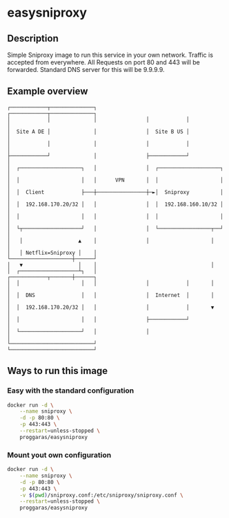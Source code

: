 # easysniproxy
## Description
Simple Sniproxy image to run this service in your own network. Traffic is accepted from everywhere.
All Requests on port 80 and 443 will be forwarded. Standard DNS server for this will be 9.9.9.9.
## Example overview
```
┌────────────┬──────────────┐                ┌────────────┬──────────────┐
│            │              │                │            │              │
│  Site A DE │              │                │  Site B US │              │
│            │              │                │            │              │
├────────────┘              │                ├────────────┘              │
│  ┌────────────────────┐   │                │  ┌────────────────────┐   │
│  │                    │   │      VPN       │  │                    │   │
│  │  Client            ├───┼────────────────┼─►│  Sniproxy          │   │
│  │  192.168.170.20/32 │   │                │  │  192.168.160.10/32 │   │
│  │                    │   │                │  │                    │   │
│  └┬───────────────────┘   │                │  └─────────────────┬──┘   │
│   │                  ▲    │                │                    │      │
│   │ Netflix=Sniproxy │    │                └────────────────────┼──────┘
│   ▼                  │    │                                     │
│  ┌───────────────────┴┐   │                ┌────────────┬───────┼──────┐
│  │                    │   │                │            │       │      │
│  │  DNS               │   │                │  Internet  │       │      │
│  │  192.168.170.20/32 │   │                │            │       ▼      │
│  │                    │   │                ├────────────┘              │                 
│  └────────────────────┘   │                │                           │
└───────────────────────────┘                └───────────────────────────┘
```
## Ways to run this image
### Easy with the standard configuration
```bash
docker run -d \
	--name sniproxy \
    -d -p 80:80 \
    -p 443:443 \
	--restart=unless-stopped \
	proggaras/easysniproxy
```
### Mount yout own configuration
```bash
docker run -d \
	--name sniproxy \
    -d -p 80:80 \
    -p 443:443 \
    -v $(pwd)/sniproxy.conf:/etc/sniproxy/sniproxy.conf \
	--restart=unless-stopped \
	proggaras/easysniproxy
```